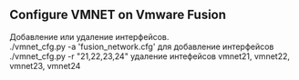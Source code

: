 ## Configure VMNET on Vmware Fusion
Добавление или удаление  интерфейсов.<br>
./vmnet_cfg.py -a 'fusion_network.cfg'  для добавление интерфейсов<br>
./vmnet_cfg.py -r "21,22,23,24" удаление интефейсов vmnet21, vmnet22, vmnet23, vmnet24 <br>

